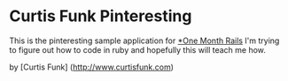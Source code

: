 # Curtis Funk Pinteresting

This is the pinteresting sample application for
[*One Month Rails](http://onemonthrails.com)
I'm trying to figure out how to code in ruby and hopefully this will teach me how.

by [Curtis Funk] (http://www.curtisfunk.com)